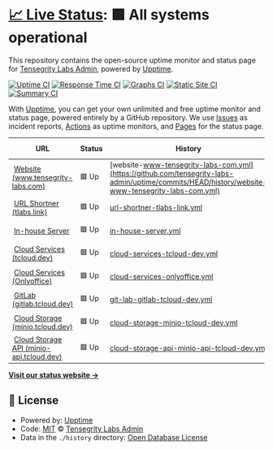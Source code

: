 # [📈 Live Status](https://status.tensegrity-labs.com): <!--live status--> **🟩 All systems operational**

This repository contains the open-source uptime monitor and status page for [Tensegrity Labs Admin](https://www.tensegrity-labs.com), powered by [Upptime](https://github.com/upptime/upptime).

[![Uptime CI](https://github.com/tensegrity-labs-admin/uptime/workflows/Uptime%20CI/badge.svg)](https://github.com/tensegrity-labs-admin/uptime/actions?query=workflow%3A%22Uptime+CI%22)
[![Response Time CI](https://github.com/tensegrity-labs-admin/uptime/workflows/Response%20Time%20CI/badge.svg)](https://github.com/tensegrity-labs-admin/uptime/actions?query=workflow%3A%22Response+Time+CI%22)
[![Graphs CI](https://github.com/tensegrity-labs-admin/uptime/workflows/Graphs%20CI/badge.svg)](https://github.com/tensegrity-labs-admin/uptime/actions?query=workflow%3A%22Graphs+CI%22)
[![Static Site CI](https://github.com/tensegrity-labs-admin/uptime/workflows/Static%20Site%20CI/badge.svg)](https://github.com/tensegrity-labs-admin/uptime/actions?query=workflow%3A%22Static+Site+CI%22)
[![Summary CI](https://github.com/tensegrity-labs-admin/uptime/workflows/Summary%20CI/badge.svg)](https://github.com/tensegrity-labs-admin/uptime/actions?query=workflow%3A%22Summary+CI%22)

With [Upptime](https://upptime.js.org), you can get your own unlimited and free uptime monitor and status page, powered entirely by a GitHub repository. We use [Issues](https://github.com/tensegrity-labs-admin/uptime/issues) as incident reports, [Actions](https://github.com/tensegrity-labs-admin/uptime/actions) as uptime monitors, and [Pages](https://status.tensegrity-labs.com) for the status page.

<!--start: status pages-->
<!-- This summary is generated by Upptime (https://github.com/upptime/upptime) -->
<!-- Do not edit this manually, your changes will be overwritten -->
<!-- prettier-ignore -->
| URL | Status | History | Response Time | Uptime |
| --- | ------ | ------- | ------------- | ------ |
| <img alt="" src="https://icons.duckduckgo.com/ip3/www.tensegrity-labs.com.ico" height="13"> [Website (www.tensegrity-labs.com)](https://www.tensegrity-labs.com) | 🟩 Up | [website-www-tensegrity-labs-com.yml](https://github.com/tensegrity-labs-admin/uptime/commits/HEAD/history/website-www-tensegrity-labs-com.yml) | <details><summary><img alt="Response time graph" src="./graphs/website-www-tensegrity-labs-com/response-time-week.png" height="20"> 297ms</summary><br><a href="https://status.tensegrity-labs.com/history/website-www-tensegrity-labs-com"><img alt="Response time 396" src="https://img.shields.io/endpoint?url=https%3A%2F%2Fraw.githubusercontent.com%2Ftensegrity-labs-admin%2Fuptime%2FHEAD%2Fapi%2Fwebsite-www-tensegrity-labs-com%2Fresponse-time.json"></a><br><a href="https://status.tensegrity-labs.com/history/website-www-tensegrity-labs-com"><img alt="24-hour response time 195" src="https://img.shields.io/endpoint?url=https%3A%2F%2Fraw.githubusercontent.com%2Ftensegrity-labs-admin%2Fuptime%2FHEAD%2Fapi%2Fwebsite-www-tensegrity-labs-com%2Fresponse-time-day.json"></a><br><a href="https://status.tensegrity-labs.com/history/website-www-tensegrity-labs-com"><img alt="7-day response time 297" src="https://img.shields.io/endpoint?url=https%3A%2F%2Fraw.githubusercontent.com%2Ftensegrity-labs-admin%2Fuptime%2FHEAD%2Fapi%2Fwebsite-www-tensegrity-labs-com%2Fresponse-time-week.json"></a><br><a href="https://status.tensegrity-labs.com/history/website-www-tensegrity-labs-com"><img alt="30-day response time 387" src="https://img.shields.io/endpoint?url=https%3A%2F%2Fraw.githubusercontent.com%2Ftensegrity-labs-admin%2Fuptime%2FHEAD%2Fapi%2Fwebsite-www-tensegrity-labs-com%2Fresponse-time-month.json"></a><br><a href="https://status.tensegrity-labs.com/history/website-www-tensegrity-labs-com"><img alt="1-year response time 396" src="https://img.shields.io/endpoint?url=https%3A%2F%2Fraw.githubusercontent.com%2Ftensegrity-labs-admin%2Fuptime%2FHEAD%2Fapi%2Fwebsite-www-tensegrity-labs-com%2Fresponse-time-year.json"></a></details> | <details><summary><a href="https://status.tensegrity-labs.com/history/website-www-tensegrity-labs-com">100.00%</a></summary><a href="https://status.tensegrity-labs.com/history/website-www-tensegrity-labs-com"><img alt="All-time uptime 100.00%" src="https://img.shields.io/endpoint?url=https%3A%2F%2Fraw.githubusercontent.com%2Ftensegrity-labs-admin%2Fuptime%2FHEAD%2Fapi%2Fwebsite-www-tensegrity-labs-com%2Fuptime.json"></a><br><a href="https://status.tensegrity-labs.com/history/website-www-tensegrity-labs-com"><img alt="24-hour uptime 100.00%" src="https://img.shields.io/endpoint?url=https%3A%2F%2Fraw.githubusercontent.com%2Ftensegrity-labs-admin%2Fuptime%2FHEAD%2Fapi%2Fwebsite-www-tensegrity-labs-com%2Fuptime-day.json"></a><br><a href="https://status.tensegrity-labs.com/history/website-www-tensegrity-labs-com"><img alt="7-day uptime 100.00%" src="https://img.shields.io/endpoint?url=https%3A%2F%2Fraw.githubusercontent.com%2Ftensegrity-labs-admin%2Fuptime%2FHEAD%2Fapi%2Fwebsite-www-tensegrity-labs-com%2Fuptime-week.json"></a><br><a href="https://status.tensegrity-labs.com/history/website-www-tensegrity-labs-com"><img alt="30-day uptime 100.00%" src="https://img.shields.io/endpoint?url=https%3A%2F%2Fraw.githubusercontent.com%2Ftensegrity-labs-admin%2Fuptime%2FHEAD%2Fapi%2Fwebsite-www-tensegrity-labs-com%2Fuptime-month.json"></a><br><a href="https://status.tensegrity-labs.com/history/website-www-tensegrity-labs-com"><img alt="1-year uptime 100.00%" src="https://img.shields.io/endpoint?url=https%3A%2F%2Fraw.githubusercontent.com%2Ftensegrity-labs-admin%2Fuptime%2FHEAD%2Fapi%2Fwebsite-www-tensegrity-labs-com%2Fuptime-year.json"></a></details>
| <img alt="" src="https://icons.duckduckgo.com/ip3/tlabs.link.ico" height="13"> [URL Shortner (tlabs.link)](https://tlabs.link/test) | 🟩 Up | [url-shortner-tlabs-link.yml](https://github.com/tensegrity-labs-admin/uptime/commits/HEAD/history/url-shortner-tlabs-link.yml) | <details><summary><img alt="Response time graph" src="./graphs/url-shortner-tlabs-link/response-time-week.png" height="20"> 334ms</summary><br><a href="https://status.tensegrity-labs.com/history/url-shortner-tlabs-link"><img alt="Response time 366" src="https://img.shields.io/endpoint?url=https%3A%2F%2Fraw.githubusercontent.com%2Ftensegrity-labs-admin%2Fuptime%2FHEAD%2Fapi%2Furl-shortner-tlabs-link%2Fresponse-time.json"></a><br><a href="https://status.tensegrity-labs.com/history/url-shortner-tlabs-link"><img alt="24-hour response time 427" src="https://img.shields.io/endpoint?url=https%3A%2F%2Fraw.githubusercontent.com%2Ftensegrity-labs-admin%2Fuptime%2FHEAD%2Fapi%2Furl-shortner-tlabs-link%2Fresponse-time-day.json"></a><br><a href="https://status.tensegrity-labs.com/history/url-shortner-tlabs-link"><img alt="7-day response time 334" src="https://img.shields.io/endpoint?url=https%3A%2F%2Fraw.githubusercontent.com%2Ftensegrity-labs-admin%2Fuptime%2FHEAD%2Fapi%2Furl-shortner-tlabs-link%2Fresponse-time-week.json"></a><br><a href="https://status.tensegrity-labs.com/history/url-shortner-tlabs-link"><img alt="30-day response time 364" src="https://img.shields.io/endpoint?url=https%3A%2F%2Fraw.githubusercontent.com%2Ftensegrity-labs-admin%2Fuptime%2FHEAD%2Fapi%2Furl-shortner-tlabs-link%2Fresponse-time-month.json"></a><br><a href="https://status.tensegrity-labs.com/history/url-shortner-tlabs-link"><img alt="1-year response time 366" src="https://img.shields.io/endpoint?url=https%3A%2F%2Fraw.githubusercontent.com%2Ftensegrity-labs-admin%2Fuptime%2FHEAD%2Fapi%2Furl-shortner-tlabs-link%2Fresponse-time-year.json"></a></details> | <details><summary><a href="https://status.tensegrity-labs.com/history/url-shortner-tlabs-link">100.00%</a></summary><a href="https://status.tensegrity-labs.com/history/url-shortner-tlabs-link"><img alt="All-time uptime 100.00%" src="https://img.shields.io/endpoint?url=https%3A%2F%2Fraw.githubusercontent.com%2Ftensegrity-labs-admin%2Fuptime%2FHEAD%2Fapi%2Furl-shortner-tlabs-link%2Fuptime.json"></a><br><a href="https://status.tensegrity-labs.com/history/url-shortner-tlabs-link"><img alt="24-hour uptime 100.00%" src="https://img.shields.io/endpoint?url=https%3A%2F%2Fraw.githubusercontent.com%2Ftensegrity-labs-admin%2Fuptime%2FHEAD%2Fapi%2Furl-shortner-tlabs-link%2Fuptime-day.json"></a><br><a href="https://status.tensegrity-labs.com/history/url-shortner-tlabs-link"><img alt="7-day uptime 100.00%" src="https://img.shields.io/endpoint?url=https%3A%2F%2Fraw.githubusercontent.com%2Ftensegrity-labs-admin%2Fuptime%2FHEAD%2Fapi%2Furl-shortner-tlabs-link%2Fuptime-week.json"></a><br><a href="https://status.tensegrity-labs.com/history/url-shortner-tlabs-link"><img alt="30-day uptime 100.00%" src="https://img.shields.io/endpoint?url=https%3A%2F%2Fraw.githubusercontent.com%2Ftensegrity-labs-admin%2Fuptime%2FHEAD%2Fapi%2Furl-shortner-tlabs-link%2Fuptime-month.json"></a><br><a href="https://status.tensegrity-labs.com/history/url-shortner-tlabs-link"><img alt="1-year uptime 100.00%" src="https://img.shields.io/endpoint?url=https%3A%2F%2Fraw.githubusercontent.com%2Ftensegrity-labs-admin%2Fuptime%2FHEAD%2Fapi%2Furl-shortner-tlabs-link%2Fuptime-year.json"></a></details>
| <img alt="" src="https://xen-srv.tcloud.dev/favicon.ico" height="13"> [In-house Server](xen-srv.tensegrity-labs.com) | 🟩 Up | [in-house-server.yml](https://github.com/tensegrity-labs-admin/uptime/commits/HEAD/history/in-house-server.yml) | <details><summary><img alt="Response time graph" src="./graphs/in-house-server/response-time-week.png" height="20"> 108ms</summary><br><a href="https://status.tensegrity-labs.com/history/in-house-server"><img alt="Response time 106" src="https://img.shields.io/endpoint?url=https%3A%2F%2Fraw.githubusercontent.com%2Ftensegrity-labs-admin%2Fuptime%2FHEAD%2Fapi%2Fin-house-server%2Fresponse-time.json"></a><br><a href="https://status.tensegrity-labs.com/history/in-house-server"><img alt="24-hour response time 108" src="https://img.shields.io/endpoint?url=https%3A%2F%2Fraw.githubusercontent.com%2Ftensegrity-labs-admin%2Fuptime%2FHEAD%2Fapi%2Fin-house-server%2Fresponse-time-day.json"></a><br><a href="https://status.tensegrity-labs.com/history/in-house-server"><img alt="7-day response time 108" src="https://img.shields.io/endpoint?url=https%3A%2F%2Fraw.githubusercontent.com%2Ftensegrity-labs-admin%2Fuptime%2FHEAD%2Fapi%2Fin-house-server%2Fresponse-time-week.json"></a><br><a href="https://status.tensegrity-labs.com/history/in-house-server"><img alt="30-day response time 108" src="https://img.shields.io/endpoint?url=https%3A%2F%2Fraw.githubusercontent.com%2Ftensegrity-labs-admin%2Fuptime%2FHEAD%2Fapi%2Fin-house-server%2Fresponse-time-month.json"></a><br><a href="https://status.tensegrity-labs.com/history/in-house-server"><img alt="1-year response time 106" src="https://img.shields.io/endpoint?url=https%3A%2F%2Fraw.githubusercontent.com%2Ftensegrity-labs-admin%2Fuptime%2FHEAD%2Fapi%2Fin-house-server%2Fresponse-time-year.json"></a></details> | <details><summary><a href="https://status.tensegrity-labs.com/history/in-house-server">100.00%</a></summary><a href="https://status.tensegrity-labs.com/history/in-house-server"><img alt="All-time uptime 100.00%" src="https://img.shields.io/endpoint?url=https%3A%2F%2Fraw.githubusercontent.com%2Ftensegrity-labs-admin%2Fuptime%2FHEAD%2Fapi%2Fin-house-server%2Fuptime.json"></a><br><a href="https://status.tensegrity-labs.com/history/in-house-server"><img alt="24-hour uptime 100.00%" src="https://img.shields.io/endpoint?url=https%3A%2F%2Fraw.githubusercontent.com%2Ftensegrity-labs-admin%2Fuptime%2FHEAD%2Fapi%2Fin-house-server%2Fuptime-day.json"></a><br><a href="https://status.tensegrity-labs.com/history/in-house-server"><img alt="7-day uptime 100.00%" src="https://img.shields.io/endpoint?url=https%3A%2F%2Fraw.githubusercontent.com%2Ftensegrity-labs-admin%2Fuptime%2FHEAD%2Fapi%2Fin-house-server%2Fuptime-week.json"></a><br><a href="https://status.tensegrity-labs.com/history/in-house-server"><img alt="30-day uptime 100.00%" src="https://img.shields.io/endpoint?url=https%3A%2F%2Fraw.githubusercontent.com%2Ftensegrity-labs-admin%2Fuptime%2FHEAD%2Fapi%2Fin-house-server%2Fuptime-month.json"></a><br><a href="https://status.tensegrity-labs.com/history/in-house-server"><img alt="1-year uptime 100.00%" src="https://img.shields.io/endpoint?url=https%3A%2F%2Fraw.githubusercontent.com%2Ftensegrity-labs-admin%2Fuptime%2FHEAD%2Fapi%2Fin-house-server%2Fuptime-year.json"></a></details>
| <img alt="" src="https://icons.duckduckgo.com/ip3/tcloud.dev.ico" height="13"> [Cloud Services (tcloud.dev)](https://tcloud.dev) | 🟩 Up | [cloud-services-tcloud-dev.yml](https://github.com/tensegrity-labs-admin/uptime/commits/HEAD/history/cloud-services-tcloud-dev.yml) | <details><summary><img alt="Response time graph" src="./graphs/cloud-services-tcloud-dev/response-time-week.png" height="20"> 691ms</summary><br><a href="https://status.tensegrity-labs.com/history/cloud-services-tcloud-dev"><img alt="Response time 677" src="https://img.shields.io/endpoint?url=https%3A%2F%2Fraw.githubusercontent.com%2Ftensegrity-labs-admin%2Fuptime%2FHEAD%2Fapi%2Fcloud-services-tcloud-dev%2Fresponse-time.json"></a><br><a href="https://status.tensegrity-labs.com/history/cloud-services-tcloud-dev"><img alt="24-hour response time 654" src="https://img.shields.io/endpoint?url=https%3A%2F%2Fraw.githubusercontent.com%2Ftensegrity-labs-admin%2Fuptime%2FHEAD%2Fapi%2Fcloud-services-tcloud-dev%2Fresponse-time-day.json"></a><br><a href="https://status.tensegrity-labs.com/history/cloud-services-tcloud-dev"><img alt="7-day response time 691" src="https://img.shields.io/endpoint?url=https%3A%2F%2Fraw.githubusercontent.com%2Ftensegrity-labs-admin%2Fuptime%2FHEAD%2Fapi%2Fcloud-services-tcloud-dev%2Fresponse-time-week.json"></a><br><a href="https://status.tensegrity-labs.com/history/cloud-services-tcloud-dev"><img alt="30-day response time 689" src="https://img.shields.io/endpoint?url=https%3A%2F%2Fraw.githubusercontent.com%2Ftensegrity-labs-admin%2Fuptime%2FHEAD%2Fapi%2Fcloud-services-tcloud-dev%2Fresponse-time-month.json"></a><br><a href="https://status.tensegrity-labs.com/history/cloud-services-tcloud-dev"><img alt="1-year response time 677" src="https://img.shields.io/endpoint?url=https%3A%2F%2Fraw.githubusercontent.com%2Ftensegrity-labs-admin%2Fuptime%2FHEAD%2Fapi%2Fcloud-services-tcloud-dev%2Fresponse-time-year.json"></a></details> | <details><summary><a href="https://status.tensegrity-labs.com/history/cloud-services-tcloud-dev">100.00%</a></summary><a href="https://status.tensegrity-labs.com/history/cloud-services-tcloud-dev"><img alt="All-time uptime 99.98%" src="https://img.shields.io/endpoint?url=https%3A%2F%2Fraw.githubusercontent.com%2Ftensegrity-labs-admin%2Fuptime%2FHEAD%2Fapi%2Fcloud-services-tcloud-dev%2Fuptime.json"></a><br><a href="https://status.tensegrity-labs.com/history/cloud-services-tcloud-dev"><img alt="24-hour uptime 100.00%" src="https://img.shields.io/endpoint?url=https%3A%2F%2Fraw.githubusercontent.com%2Ftensegrity-labs-admin%2Fuptime%2FHEAD%2Fapi%2Fcloud-services-tcloud-dev%2Fuptime-day.json"></a><br><a href="https://status.tensegrity-labs.com/history/cloud-services-tcloud-dev"><img alt="7-day uptime 100.00%" src="https://img.shields.io/endpoint?url=https%3A%2F%2Fraw.githubusercontent.com%2Ftensegrity-labs-admin%2Fuptime%2FHEAD%2Fapi%2Fcloud-services-tcloud-dev%2Fuptime-week.json"></a><br><a href="https://status.tensegrity-labs.com/history/cloud-services-tcloud-dev"><img alt="30-day uptime 100.00%" src="https://img.shields.io/endpoint?url=https%3A%2F%2Fraw.githubusercontent.com%2Ftensegrity-labs-admin%2Fuptime%2FHEAD%2Fapi%2Fcloud-services-tcloud-dev%2Fuptime-month.json"></a><br><a href="https://status.tensegrity-labs.com/history/cloud-services-tcloud-dev"><img alt="1-year uptime 99.98%" src="https://img.shields.io/endpoint?url=https%3A%2F%2Fraw.githubusercontent.com%2Ftensegrity-labs-admin%2Fuptime%2FHEAD%2Fapi%2Fcloud-services-tcloud-dev%2Fuptime-year.json"></a></details>
| <img alt="" src="https://icons.duckduckgo.com/ip3/onlyoffice.tcloud.dev.ico" height="13"> [Cloud Services (Onlyoffice)](https://onlyoffice.tcloud.dev) | 🟩 Up | [cloud-services-onlyoffice.yml](https://github.com/tensegrity-labs-admin/uptime/commits/HEAD/history/cloud-services-onlyoffice.yml) | <details><summary><img alt="Response time graph" src="./graphs/cloud-services-onlyoffice/response-time-week.png" height="20"> 232ms</summary><br><a href="https://status.tensegrity-labs.com/history/cloud-services-onlyoffice"><img alt="Response time 299" src="https://img.shields.io/endpoint?url=https%3A%2F%2Fraw.githubusercontent.com%2Ftensegrity-labs-admin%2Fuptime%2FHEAD%2Fapi%2Fcloud-services-onlyoffice%2Fresponse-time.json"></a><br><a href="https://status.tensegrity-labs.com/history/cloud-services-onlyoffice"><img alt="24-hour response time 156" src="https://img.shields.io/endpoint?url=https%3A%2F%2Fraw.githubusercontent.com%2Ftensegrity-labs-admin%2Fuptime%2FHEAD%2Fapi%2Fcloud-services-onlyoffice%2Fresponse-time-day.json"></a><br><a href="https://status.tensegrity-labs.com/history/cloud-services-onlyoffice"><img alt="7-day response time 232" src="https://img.shields.io/endpoint?url=https%3A%2F%2Fraw.githubusercontent.com%2Ftensegrity-labs-admin%2Fuptime%2FHEAD%2Fapi%2Fcloud-services-onlyoffice%2Fresponse-time-week.json"></a><br><a href="https://status.tensegrity-labs.com/history/cloud-services-onlyoffice"><img alt="30-day response time 346" src="https://img.shields.io/endpoint?url=https%3A%2F%2Fraw.githubusercontent.com%2Ftensegrity-labs-admin%2Fuptime%2FHEAD%2Fapi%2Fcloud-services-onlyoffice%2Fresponse-time-month.json"></a><br><a href="https://status.tensegrity-labs.com/history/cloud-services-onlyoffice"><img alt="1-year response time 299" src="https://img.shields.io/endpoint?url=https%3A%2F%2Fraw.githubusercontent.com%2Ftensegrity-labs-admin%2Fuptime%2FHEAD%2Fapi%2Fcloud-services-onlyoffice%2Fresponse-time-year.json"></a></details> | <details><summary><a href="https://status.tensegrity-labs.com/history/cloud-services-onlyoffice">100.00%</a></summary><a href="https://status.tensegrity-labs.com/history/cloud-services-onlyoffice"><img alt="All-time uptime 100.00%" src="https://img.shields.io/endpoint?url=https%3A%2F%2Fraw.githubusercontent.com%2Ftensegrity-labs-admin%2Fuptime%2FHEAD%2Fapi%2Fcloud-services-onlyoffice%2Fuptime.json"></a><br><a href="https://status.tensegrity-labs.com/history/cloud-services-onlyoffice"><img alt="24-hour uptime 100.00%" src="https://img.shields.io/endpoint?url=https%3A%2F%2Fraw.githubusercontent.com%2Ftensegrity-labs-admin%2Fuptime%2FHEAD%2Fapi%2Fcloud-services-onlyoffice%2Fuptime-day.json"></a><br><a href="https://status.tensegrity-labs.com/history/cloud-services-onlyoffice"><img alt="7-day uptime 100.00%" src="https://img.shields.io/endpoint?url=https%3A%2F%2Fraw.githubusercontent.com%2Ftensegrity-labs-admin%2Fuptime%2FHEAD%2Fapi%2Fcloud-services-onlyoffice%2Fuptime-week.json"></a><br><a href="https://status.tensegrity-labs.com/history/cloud-services-onlyoffice"><img alt="30-day uptime 100.00%" src="https://img.shields.io/endpoint?url=https%3A%2F%2Fraw.githubusercontent.com%2Ftensegrity-labs-admin%2Fuptime%2FHEAD%2Fapi%2Fcloud-services-onlyoffice%2Fuptime-month.json"></a><br><a href="https://status.tensegrity-labs.com/history/cloud-services-onlyoffice"><img alt="1-year uptime 100.00%" src="https://img.shields.io/endpoint?url=https%3A%2F%2Fraw.githubusercontent.com%2Ftensegrity-labs-admin%2Fuptime%2FHEAD%2Fapi%2Fcloud-services-onlyoffice%2Fuptime-year.json"></a></details>
| <img alt="" src="https://icons.duckduckgo.com/ip3/gitlab.tcloud.dev.ico" height="13"> [GitLab (gitlab.tcloud.dev)](https://gitlab.tcloud.dev) | 🟩 Up | [git-lab-gitlab-tcloud-dev.yml](https://github.com/tensegrity-labs-admin/uptime/commits/HEAD/history/git-lab-gitlab-tcloud-dev.yml) | <details><summary><img alt="Response time graph" src="./graphs/git-lab-gitlab-tcloud-dev/response-time-week.png" height="20"> 336ms</summary><br><a href="https://status.tensegrity-labs.com/history/git-lab-gitlab-tcloud-dev"><img alt="Response time 335" src="https://img.shields.io/endpoint?url=https%3A%2F%2Fraw.githubusercontent.com%2Ftensegrity-labs-admin%2Fuptime%2FHEAD%2Fapi%2Fgit-lab-gitlab-tcloud-dev%2Fresponse-time.json"></a><br><a href="https://status.tensegrity-labs.com/history/git-lab-gitlab-tcloud-dev"><img alt="24-hour response time 361" src="https://img.shields.io/endpoint?url=https%3A%2F%2Fraw.githubusercontent.com%2Ftensegrity-labs-admin%2Fuptime%2FHEAD%2Fapi%2Fgit-lab-gitlab-tcloud-dev%2Fresponse-time-day.json"></a><br><a href="https://status.tensegrity-labs.com/history/git-lab-gitlab-tcloud-dev"><img alt="7-day response time 336" src="https://img.shields.io/endpoint?url=https%3A%2F%2Fraw.githubusercontent.com%2Ftensegrity-labs-admin%2Fuptime%2FHEAD%2Fapi%2Fgit-lab-gitlab-tcloud-dev%2Fresponse-time-week.json"></a><br><a href="https://status.tensegrity-labs.com/history/git-lab-gitlab-tcloud-dev"><img alt="30-day response time 343" src="https://img.shields.io/endpoint?url=https%3A%2F%2Fraw.githubusercontent.com%2Ftensegrity-labs-admin%2Fuptime%2FHEAD%2Fapi%2Fgit-lab-gitlab-tcloud-dev%2Fresponse-time-month.json"></a><br><a href="https://status.tensegrity-labs.com/history/git-lab-gitlab-tcloud-dev"><img alt="1-year response time 335" src="https://img.shields.io/endpoint?url=https%3A%2F%2Fraw.githubusercontent.com%2Ftensegrity-labs-admin%2Fuptime%2FHEAD%2Fapi%2Fgit-lab-gitlab-tcloud-dev%2Fresponse-time-year.json"></a></details> | <details><summary><a href="https://status.tensegrity-labs.com/history/git-lab-gitlab-tcloud-dev">100.00%</a></summary><a href="https://status.tensegrity-labs.com/history/git-lab-gitlab-tcloud-dev"><img alt="All-time uptime 99.98%" src="https://img.shields.io/endpoint?url=https%3A%2F%2Fraw.githubusercontent.com%2Ftensegrity-labs-admin%2Fuptime%2FHEAD%2Fapi%2Fgit-lab-gitlab-tcloud-dev%2Fuptime.json"></a><br><a href="https://status.tensegrity-labs.com/history/git-lab-gitlab-tcloud-dev"><img alt="24-hour uptime 100.00%" src="https://img.shields.io/endpoint?url=https%3A%2F%2Fraw.githubusercontent.com%2Ftensegrity-labs-admin%2Fuptime%2FHEAD%2Fapi%2Fgit-lab-gitlab-tcloud-dev%2Fuptime-day.json"></a><br><a href="https://status.tensegrity-labs.com/history/git-lab-gitlab-tcloud-dev"><img alt="7-day uptime 100.00%" src="https://img.shields.io/endpoint?url=https%3A%2F%2Fraw.githubusercontent.com%2Ftensegrity-labs-admin%2Fuptime%2FHEAD%2Fapi%2Fgit-lab-gitlab-tcloud-dev%2Fuptime-week.json"></a><br><a href="https://status.tensegrity-labs.com/history/git-lab-gitlab-tcloud-dev"><img alt="30-day uptime 99.96%" src="https://img.shields.io/endpoint?url=https%3A%2F%2Fraw.githubusercontent.com%2Ftensegrity-labs-admin%2Fuptime%2FHEAD%2Fapi%2Fgit-lab-gitlab-tcloud-dev%2Fuptime-month.json"></a><br><a href="https://status.tensegrity-labs.com/history/git-lab-gitlab-tcloud-dev"><img alt="1-year uptime 99.98%" src="https://img.shields.io/endpoint?url=https%3A%2F%2Fraw.githubusercontent.com%2Ftensegrity-labs-admin%2Fuptime%2FHEAD%2Fapi%2Fgit-lab-gitlab-tcloud-dev%2Fuptime-year.json"></a></details>
| <img alt="" src="https://icons.duckduckgo.com/ip3/minio.tcloud.dev.ico" height="13"> [Cloud Storage (minio.tcloud.dev)](https://minio.tcloud.dev) | 🟩 Up | [cloud-storage-minio-tcloud-dev.yml](https://github.com/tensegrity-labs-admin/uptime/commits/HEAD/history/cloud-storage-minio-tcloud-dev.yml) | <details><summary><img alt="Response time graph" src="./graphs/cloud-storage-minio-tcloud-dev/response-time-week.png" height="20"> 166ms</summary><br><a href="https://status.tensegrity-labs.com/history/cloud-storage-minio-tcloud-dev"><img alt="Response time 181" src="https://img.shields.io/endpoint?url=https%3A%2F%2Fraw.githubusercontent.com%2Ftensegrity-labs-admin%2Fuptime%2FHEAD%2Fapi%2Fcloud-storage-minio-tcloud-dev%2Fresponse-time.json"></a><br><a href="https://status.tensegrity-labs.com/history/cloud-storage-minio-tcloud-dev"><img alt="24-hour response time 117" src="https://img.shields.io/endpoint?url=https%3A%2F%2Fraw.githubusercontent.com%2Ftensegrity-labs-admin%2Fuptime%2FHEAD%2Fapi%2Fcloud-storage-minio-tcloud-dev%2Fresponse-time-day.json"></a><br><a href="https://status.tensegrity-labs.com/history/cloud-storage-minio-tcloud-dev"><img alt="7-day response time 166" src="https://img.shields.io/endpoint?url=https%3A%2F%2Fraw.githubusercontent.com%2Ftensegrity-labs-admin%2Fuptime%2FHEAD%2Fapi%2Fcloud-storage-minio-tcloud-dev%2Fresponse-time-week.json"></a><br><a href="https://status.tensegrity-labs.com/history/cloud-storage-minio-tcloud-dev"><img alt="30-day response time 180" src="https://img.shields.io/endpoint?url=https%3A%2F%2Fraw.githubusercontent.com%2Ftensegrity-labs-admin%2Fuptime%2FHEAD%2Fapi%2Fcloud-storage-minio-tcloud-dev%2Fresponse-time-month.json"></a><br><a href="https://status.tensegrity-labs.com/history/cloud-storage-minio-tcloud-dev"><img alt="1-year response time 181" src="https://img.shields.io/endpoint?url=https%3A%2F%2Fraw.githubusercontent.com%2Ftensegrity-labs-admin%2Fuptime%2FHEAD%2Fapi%2Fcloud-storage-minio-tcloud-dev%2Fresponse-time-year.json"></a></details> | <details><summary><a href="https://status.tensegrity-labs.com/history/cloud-storage-minio-tcloud-dev">100.00%</a></summary><a href="https://status.tensegrity-labs.com/history/cloud-storage-minio-tcloud-dev"><img alt="All-time uptime 100.00%" src="https://img.shields.io/endpoint?url=https%3A%2F%2Fraw.githubusercontent.com%2Ftensegrity-labs-admin%2Fuptime%2FHEAD%2Fapi%2Fcloud-storage-minio-tcloud-dev%2Fuptime.json"></a><br><a href="https://status.tensegrity-labs.com/history/cloud-storage-minio-tcloud-dev"><img alt="24-hour uptime 100.00%" src="https://img.shields.io/endpoint?url=https%3A%2F%2Fraw.githubusercontent.com%2Ftensegrity-labs-admin%2Fuptime%2FHEAD%2Fapi%2Fcloud-storage-minio-tcloud-dev%2Fuptime-day.json"></a><br><a href="https://status.tensegrity-labs.com/history/cloud-storage-minio-tcloud-dev"><img alt="7-day uptime 100.00%" src="https://img.shields.io/endpoint?url=https%3A%2F%2Fraw.githubusercontent.com%2Ftensegrity-labs-admin%2Fuptime%2FHEAD%2Fapi%2Fcloud-storage-minio-tcloud-dev%2Fuptime-week.json"></a><br><a href="https://status.tensegrity-labs.com/history/cloud-storage-minio-tcloud-dev"><img alt="30-day uptime 100.00%" src="https://img.shields.io/endpoint?url=https%3A%2F%2Fraw.githubusercontent.com%2Ftensegrity-labs-admin%2Fuptime%2FHEAD%2Fapi%2Fcloud-storage-minio-tcloud-dev%2Fuptime-month.json"></a><br><a href="https://status.tensegrity-labs.com/history/cloud-storage-minio-tcloud-dev"><img alt="1-year uptime 100.00%" src="https://img.shields.io/endpoint?url=https%3A%2F%2Fraw.githubusercontent.com%2Ftensegrity-labs-admin%2Fuptime%2FHEAD%2Fapi%2Fcloud-storage-minio-tcloud-dev%2Fuptime-year.json"></a></details>
| <img alt="" src="https://icons.duckduckgo.com/ip3/minio-api.tcloud.dev.ico" height="13"> [Cloud Storage API (minio-api.tcloud.dev)](https://minio-api.tcloud.dev/minio/health/live) | 🟩 Up | [cloud-storage-api-minio-api-tcloud-dev.yml](https://github.com/tensegrity-labs-admin/uptime/commits/HEAD/history/cloud-storage-api-minio-api-tcloud-dev.yml) | <details><summary><img alt="Response time graph" src="./graphs/cloud-storage-api-minio-api-tcloud-dev/response-time-week.png" height="20"> 163ms</summary><br><a href="https://status.tensegrity-labs.com/history/cloud-storage-api-minio-api-tcloud-dev"><img alt="Response time 184" src="https://img.shields.io/endpoint?url=https%3A%2F%2Fraw.githubusercontent.com%2Ftensegrity-labs-admin%2Fuptime%2FHEAD%2Fapi%2Fcloud-storage-api-minio-api-tcloud-dev%2Fresponse-time.json"></a><br><a href="https://status.tensegrity-labs.com/history/cloud-storage-api-minio-api-tcloud-dev"><img alt="24-hour response time 115" src="https://img.shields.io/endpoint?url=https%3A%2F%2Fraw.githubusercontent.com%2Ftensegrity-labs-admin%2Fuptime%2FHEAD%2Fapi%2Fcloud-storage-api-minio-api-tcloud-dev%2Fresponse-time-day.json"></a><br><a href="https://status.tensegrity-labs.com/history/cloud-storage-api-minio-api-tcloud-dev"><img alt="7-day response time 163" src="https://img.shields.io/endpoint?url=https%3A%2F%2Fraw.githubusercontent.com%2Ftensegrity-labs-admin%2Fuptime%2FHEAD%2Fapi%2Fcloud-storage-api-minio-api-tcloud-dev%2Fresponse-time-week.json"></a><br><a href="https://status.tensegrity-labs.com/history/cloud-storage-api-minio-api-tcloud-dev"><img alt="30-day response time 179" src="https://img.shields.io/endpoint?url=https%3A%2F%2Fraw.githubusercontent.com%2Ftensegrity-labs-admin%2Fuptime%2FHEAD%2Fapi%2Fcloud-storage-api-minio-api-tcloud-dev%2Fresponse-time-month.json"></a><br><a href="https://status.tensegrity-labs.com/history/cloud-storage-api-minio-api-tcloud-dev"><img alt="1-year response time 184" src="https://img.shields.io/endpoint?url=https%3A%2F%2Fraw.githubusercontent.com%2Ftensegrity-labs-admin%2Fuptime%2FHEAD%2Fapi%2Fcloud-storage-api-minio-api-tcloud-dev%2Fresponse-time-year.json"></a></details> | <details><summary><a href="https://status.tensegrity-labs.com/history/cloud-storage-api-minio-api-tcloud-dev">100.00%</a></summary><a href="https://status.tensegrity-labs.com/history/cloud-storage-api-minio-api-tcloud-dev"><img alt="All-time uptime 99.91%" src="https://img.shields.io/endpoint?url=https%3A%2F%2Fraw.githubusercontent.com%2Ftensegrity-labs-admin%2Fuptime%2FHEAD%2Fapi%2Fcloud-storage-api-minio-api-tcloud-dev%2Fuptime.json"></a><br><a href="https://status.tensegrity-labs.com/history/cloud-storage-api-minio-api-tcloud-dev"><img alt="24-hour uptime 100.00%" src="https://img.shields.io/endpoint?url=https%3A%2F%2Fraw.githubusercontent.com%2Ftensegrity-labs-admin%2Fuptime%2FHEAD%2Fapi%2Fcloud-storage-api-minio-api-tcloud-dev%2Fuptime-day.json"></a><br><a href="https://status.tensegrity-labs.com/history/cloud-storage-api-minio-api-tcloud-dev"><img alt="7-day uptime 100.00%" src="https://img.shields.io/endpoint?url=https%3A%2F%2Fraw.githubusercontent.com%2Ftensegrity-labs-admin%2Fuptime%2FHEAD%2Fapi%2Fcloud-storage-api-minio-api-tcloud-dev%2Fuptime-week.json"></a><br><a href="https://status.tensegrity-labs.com/history/cloud-storage-api-minio-api-tcloud-dev"><img alt="30-day uptime 100.00%" src="https://img.shields.io/endpoint?url=https%3A%2F%2Fraw.githubusercontent.com%2Ftensegrity-labs-admin%2Fuptime%2FHEAD%2Fapi%2Fcloud-storage-api-minio-api-tcloud-dev%2Fuptime-month.json"></a><br><a href="https://status.tensegrity-labs.com/history/cloud-storage-api-minio-api-tcloud-dev"><img alt="1-year uptime 99.91%" src="https://img.shields.io/endpoint?url=https%3A%2F%2Fraw.githubusercontent.com%2Ftensegrity-labs-admin%2Fuptime%2FHEAD%2Fapi%2Fcloud-storage-api-minio-api-tcloud-dev%2Fuptime-year.json"></a></details>

<!--end: status pages-->

[**Visit our status website →**](https://status.tensegrity-labs.com)

## 📄 License

- Powered by: [Upptime](https://github.com/upptime/upptime)
- Code: [MIT](./LICENSE) © [Tensegrity Labs Admin](https://www.tensegrity-labs.com)
- Data in the `./history` directory: [Open Database License](https://opendatacommons.org/licenses/odbl/1-0/)
